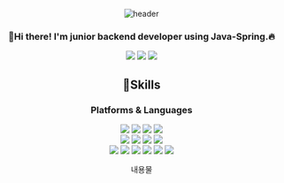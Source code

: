
<div align="center">

![header](https://capsule-render.vercel.app/api?type=slice&color=85AB03&height=300&section=header&text=JamesWithCode&fontSize=100)




### 👋Hi there! I'm junior backend developer using Java-Spring.🔥 
<a href="https://www.instagram.com/min___51/" target="_blank"><img src="https://img.shields.io/badge/min___51-E4405F?style=for-the-badge&logo=Instagram&logoColor=white"/></a>
<a href="https://james-dev.notion.site/James-dev-log-5a1ce9913449407983c075c669b5ff33" target="_blank"><img src="https://img.shields.io/badge/James_dev-000000?style=for-the-badge&logo=Notion&logoColor=white"/></a>
<a href="mailto:minseok.jeong.james@gmail.com" target="_blank"><img src="https://img.shields.io/badge/minseok.jeong.james@gmail.com-EA4335?style=for-the-badge&logo=Gmail&logoColor=white"/></a>

## 💪Skills
### Platforms & Languages
<a href="mailto:minseok.jeong.james@gmail.com" target="_blank"><img src="https://img.shields.io/badge/Spring-6DB33F?style=for-the-badge&logo=Spring&logoColor=white"/></a>
<a href="mailto:minseok.jeong.james@gmail.com" target="_blank"><img src="https://img.shields.io/badge/Express-000000?style=for-the-badge&logo=Express&logoColor=white"/></a>
<a href="mailto:minseok.jeong.james@gmail.com" target="_blank"><img src="https://img.shields.io/badge/Java-007396?style=for-the-badge&logo=Java&logoColor=white"/></a>
<a href="mailto:minseok.jeong.james@gmail.com" target="_blank"><img src="https://img.shields.io/badge/JavaScript-F7DF1E?style=for-the-badge&logo=JavaScript&logoColor=white"/></a>
<br>
<a href="mailto:minseok.jeong.james@gmail.com" target="_blank"><img src="https://img.shields.io/badge/Python-3776AB?style=for-the-badge&logo=Python&logoColor=white"/></a>
<a href="mailto:minseok.jeong.james@gmail.com" target="_blank"><img src="https://img.shields.io/badge/Node.js-339933?style=for-the-badge&logo=Node.js&logoColor=white"/></a>
<a href="mailto:minseok.jeong.james@gmail.com" target="_blank"><img src="https://img.shields.io/badge/HTML5-E34F26?style=for-the-badge&logo=HTML5&logoColor=white"/></a>
<a href="mailto:minseok.jeong.james@gmail.com" target="_blank"><img src="https://img.shields.io/badge/CSS3-1572B6?style=for-the-badge&logo=CSS3&logoColor=white"/></a>
<br>
<a href="mailto:minseok.jeong.james@gmail.com" target="_blank"><img src="https://img.shields.io/badge/Docker-2496ED?style=for-the-badge&logo=Docker&logoColor=white"/></a>
<a href="mailto:minseok.jeong.james@gmail.com" target="_blank"><img src="https://img.shields.io/badge/Redis-DC382D?style=for-the-badge&logo=Redis&logoColor=white"/></a>
<a href="mailto:minseok.jeong.james@gmail.com" target="_blank"><img src="https://img.shields.io/badge/Kubernetes-326CE5?style=for-the-badge&logo=Kubernetes&logoColor=white"/></a>
<a href="mailto:minseok.jeong.james@gmail.com" target="_blank"><img src="https://img.shields.io/badge/Amazon AWS-232F3E?style=for-the-badge&logo=Amazon AWS&logoColor=white"/></a>
<a href="mailto:minseok.jeong.james@gmail.com" target="_blank"><img src="https://img.shields.io/badge/MySQL-4479A1?style=for-the-badge&logo=MySQL&logoColor=white"/></a>
<a href="mailto:minseok.jeong.james@gmail.com" target="_blank"><img src="https://img.shields.io/badge/MongoDB-47A248?style=for-the-badge&logo=MongoDB&logoColor=white"/></a>
 
  내용물
</div>
